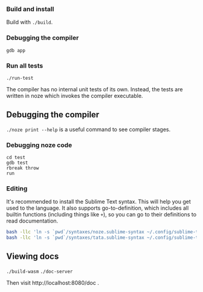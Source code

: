 ### Build and install

Build with `./build`.


### Debugging the compiler

`gdb app`


### Run all tests

`./run-test`

The compiler has no internal unit tests of its own.
Instead, the tests are written in noze which invokes the compiler executable.

## Debugging the compiler

`./noze print --help` is a useful command to see compiler stages.


### Debugging noze code

```
cd test
gdb test
rbreak throw
run
```

### Editing

It's recommended to install the Sublime Text syntax.
This will help you get used to the language.
It also supports go-to-definition, which includes all builtin functions (including things like `+`),
so you can go to their definitions to read documentation.

```sh
bash -llc 'ln -s `pwd`/syntaxes/noze.sublime-syntax ~/.config/sublime-text-3/Packages/User/noze.sublime-syntax'
bash -llc 'ln -s `pwd`/syntaxes/tata.sublime-syntax ~/.config/sublime-text-3/Packages/User/tata.sublime-syntax'
```

## Viewing docs

`./build-wasm`
`./doc-server`

Then visit http://localhost:8080/doc .
